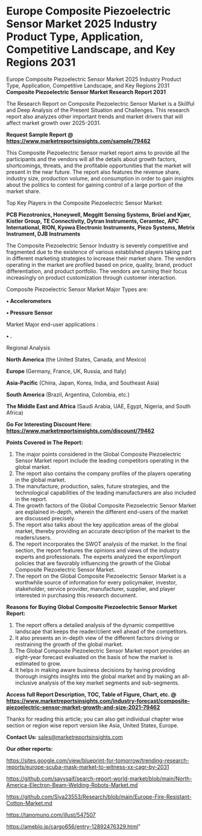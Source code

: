 # Europe Composite Piezoelectric Sensor Market 2025 Industry Product Type, Application, Competitive Landscape, and Key Regions 2031
Europe Composite Piezoelectric Sensor Market 2025 Industry Product Type, Application, Competitive Landscape, and Key Regions 2031
<strong>Composite Piezoelectric Sensor Market Research Report 2031</strong>

The Research Report on Composite Piezoelectric Sensor Market is a Skillful and Deep Analysis of the Present Situation and Challenges. This research report also analyzes other important trends and market drivers that will affect market growth over 2025-2031.

<strong>Request Sample Report @ <a href=https://www.marketreportsinsights.com/sample/79462>https://www.marketreportsinsights.com/sample/79462</a></strong>

This Composite Piezoelectric Sensor market report aims to provide all the participants and the vendors will all the details about growth factors, shortcomings, threats, and the profitable opportunities that the market will present in the near future. The report also features the revenue share, industry size, production volume, and consumption in order to gain insights about the politics to contest for gaining control of a large portion of the market share.

Top Key Players in the Composite Piezoelectric Sensor Market:

<strong>PCB Piezotronics, Honeywell, Meggitt Sensing Systems, Brüel and Kjær, Kistler Group, TE Connectivity, Dytran Instruments, Ceramtec, APC International, RION, Kyowa Electronic Instruments, Piezo Systems, Metrix Instrument, DJB Instruments</strong>

The Composite Piezoelectric Sensor Industry is severely competitive and fragmented due to the existence of various established players taking part in different marketing strategies to increase their market share. The vendors operating in the market are profiled based on price, quality, brand, product differentiation, and product portfolio. The vendors are turning their focus increasingly on product customization through customer interaction.

Composite Piezoelectric Sensor Market Major Types are:

<strong>• Accelerometers

• Pressure Sensor</strong>

Market Major end-user applications :

<strong>• .</strong>

Regional Analysis

</u><strong><b>North America</b></strong> (the United States, Canada, and Mexico)

<strong><b>Europe </b></strong>(Germany, France, UK, Russia, and Italy)

<strong><b>Asia-Pacific</b></strong> (China, Japan, Korea, India, and Southeast Asia)

<strong><b>South America</b></strong> (Brazil, Argentina, Colombia, etc.)

<strong><b>The Middle East and Africa</b></strong> (Saudi Arabia, UAE, Egypt, Nigeria, and South Africa)

<strong>Go For Interesting Discount Here: <a href=https://www.marketreportsinsights.com/discount/79462>https://www.marketreportsinsights.com/discount/79462</a></strong>

<strong>Points Covered in The Report:</strong>
<ol>
  <li>The major points considered in the Global Composite Piezoelectric Sensor Market report include the leading competitors operating in the global market.</li>
  <li>The report also contains the company profiles of the players operating in the global market.</li>
  <li>The manufacture, production, sales, future strategies, and the technological capabilities of the leading manufacturers are also included in the report.</li>
  <li>The growth factors of the Global Composite Piezoelectric Sensor Market are explained in-depth, wherein the different end-users of the market are discussed precisely.</li>
  <li>The report also talks about the key application areas of the global market, thereby providing an accurate description of the market to the readers/users.</li>
  <li>The report incorporates the SWOT analysis of the market. In the final section, the report features the opinions and views of the industry experts and professionals. The experts analyzed the export/import policies that are favorably influencing the growth of the Global Composite Piezoelectric Sensor Market.</li>
  <li>The report on the Global Composite Piezoelectric Sensor Market is a worthwhile source of information for every policymaker, investor, stakeholder, service provider, manufacturer, supplier, and player interested in purchasing this research document.</li>
</ol>
<strong>Reasons for Buying Global Composite Piezoelectric Sensor Market Report:</strong>

<ol>
  <li>The report offers a detailed analysis of the dynamic competitive landscape that keeps the reader/client well ahead of the competitors.</li>
  <li>It also presents an in-depth view of the different factors driving or restraining the growth of the global market.</li>
  <li>The Global Composite Piezoelectric Sensor Market report provides an eight-year forecast evaluated on the basis of how the market is estimated to grow.</li>
  <li>It helps in making aware business decisions by having providing thorough insights insights into the global market and by making an all-inclusive analysis of the key market segments and sub-segments.</li>
</ol>
<strong>Access full Report Description, TOC, Table of Figure, Chart, etc. @ <a href=https://www.marketreportsinsights.com/industry-forecast/composite-piezoelectric-sensor-market-growth-and-size-2021-79462>https://www.marketreportsinsights.com/industry-forecast/composite-piezoelectric-sensor-market-growth-and-size-2021-79462</a></strong>


Thanks for reading this article; you can also get individual chapter wise section or region wise report version like Asia, United States, Europe.

<strong>Contact Us:</strong>
sales@marketreportsinsights.com

<strong>Our other reports:</strong>

<a href=https://sites.google.com/view/blueprint-for-tomorrow/trending-research-reports/europe-scuba-mask-market-to-witness-xx-cagr-by-2031>https://sites.google.com/view/blueprint-for-tomorrow/trending-research-reports/europe-scuba-mask-market-to-witness-xx-cagr-by-2031</a>

<a href=https://github.com/sayysaif/search-report-world-market/blob/main/North-America-Electron-Beam-Welding-Robots-Market.md>https://github.com/sayysaif/search-report-world-market/blob/main/North-America-Electron-Beam-Welding-Robots-Market.md</a>

<a href=https://github.com/Siya23553/Research/blob/main/Europe-Fire-Resistant-Cotton-Market.md>https://github.com/Siya23553/Research/blob/main/Europe-Fire-Resistant-Cotton-Market.md</a>

<a href=https://tanomuno.com/illust/547507>https://tanomuno.com/illust/547507</a>

<a href=https://ameblo.jp/cargo656/entry-12892476329.html>https://ameblo.jp/cargo656/entry-12892476329.html</a>"
